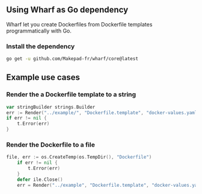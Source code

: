 ## Using Wharf as Go dependency

Wharf let you create Dockerfiles from Dockerfile templates programmatically with Go.

### Install the dependency

```bash
go get -u github.com/Makepad-fr/wharf/core@latest
```

## Example use cases 

### Render the a Dockerfile template to a string

```go
var stringBuilder strings.Builder
err := Render("../example/", "Dockerfile.template", "docker-values.yaml", &stringBuilder)
if err != nil {
    t.Error(err)
}
```
### Render the Dockerfile to a file

```go
file, err := os.CreateTemp(os.TempDir(), "Dockerfile")
	if err != nil {
		t.Error(err)
	}
	defer ile.Close()
	err = Render("../example", "Dockerfile.template", "docker-values.yaml", file)
```